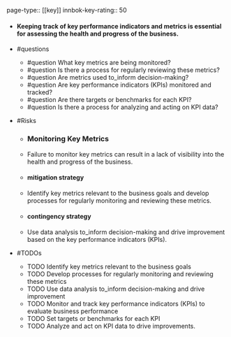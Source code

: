 page-type:: [[key]]
innbok-key-rating:: 50
- #### Keeping track of key performance indicators and metrics is essential for assessing the health and progress of the business.
- #questions
  - #question What key metrics are being monitored?
  - #question Is there a process for regularly reviewing these metrics?
  - #question Are metrics used to_inform decision-making?
  - #question Are key performance indicators (KPIs) monitored and tracked?
  - #question Are there targets or benchmarks for each KPI?
  - #question Is there a process for analyzing and acting on KPI data?
- #Risks

  - ### Monitoring Key Metrics
  - Failure to monitor key metrics can result in a lack of visibility into the health and progress of the business.
  - #### mitigation strategy
  - Identify key metrics relevant to the business goals and develop processes for regularly monitoring and reviewing these metrics.
  - #### contingency strategy
  - Use data analysis to_inform decision-making and drive improvement based on the key performance indicators (KPIs).
- #TODOs
  - TODO Identify key metrics relevant to the business goals
  - TODO  Develop processes for regularly monitoring and reviewing these metrics
  - TODO  Use data analysis to_inform decision-making and drive improvement
  - TODO Monitor and track key performance indicators (KPIs) to evaluate business performance
  - TODO  Set targets or benchmarks for each KPI
  - TODO  Analyze and act on KPI data to drive improvements.



